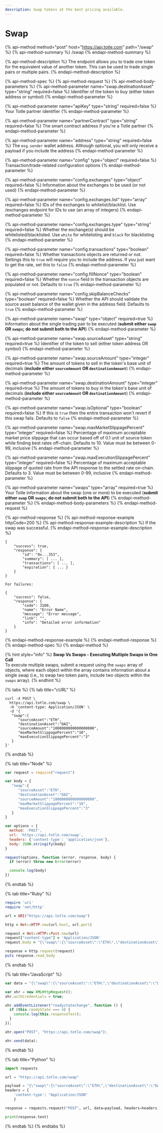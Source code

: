 ```yaml
---
description: Swap tokens at the best pricing available.
---
```


# Swap

{% api-method method="post" host="https://api.totle.com" path="/swap" %}
{% api-method-summary %}
/swap
{% endapi-method-summary %}

{% api-method-description %}
The endpoint allows you to trade one token for the equivalent value of another token. This can be used to trade single pairs or multiple pairs.
{% endapi-method-description %}

{% api-method-spec %}
{% api-method-request %}
{% api-method-body-parameters %}
{% api-method-parameter name="swap.destinationAsset" type="string" required=false %}
Identifier of the token to buy \(either token address or symbol\)
{% endapi-method-parameter %}

{% api-method-parameter name="apiKey" type="string" required=false %}
Your Totle partner identifier
{% endapi-method-parameter %}

{% api-method-parameter name="partnerContract" type="string" required=false %}
The smart contract address if you're a Totle partner
{% endapi-method-parameter %}

{% api-method-parameter name="address" type="string" required=false %}
The `msg.sender` wallet address. Although optional, you will only receive a payload if you include the address
{% endapi-method-parameter %}

{% api-method-parameter name="config" type="object" required=false %}
Transaction/trade-related configuration options
{% endapi-method-parameter %}

{% api-method-parameter name="config.exchanges" type="object" required=false %}
Information about the exchanges to be used \(or not used\)
{% endapi-method-parameter %}

{% api-method-parameter name="config.exchanges.list" type="array" required=false %}
IDs of the exchanges to whitelist/blacklist. Use /exchanges endpoint for IDs to use \(an array of integers\)
{% endapi-method-parameter %}

{% api-method-parameter name="config.exchanges.type" type="string" required=false %}
Whether the exchange\(s\) should be whitelisted/blacklisted. Use `white` for whitelisting and `black` for blacklisting
{% endapi-method-parameter %}

{% api-method-parameter name="config.transactions" type="boolean" required=false %}
Whether transactions objects are returned or not. Settings this to `true` will require you to include the address. If you just want to get the rate, set this to `false`
{% endapi-method-parameter %}

{% api-method-parameter name="config.fillNonce" type="boolean" required=false %}
Whether the `nonce` field in the transaction objects are populated or not. Defaults to `true`
{% endapi-method-parameter %}

{% api-method-parameter name="config.skipBalanceChecks" type="boolean" required=false %}
Whether the API should validate the source asset balance of the wallet given in the address field. Defaults to `true`
{% endapi-method-parameter %}

{% api-method-parameter name="swap" type="object" required=true %}
Information about the single trading pair to be executed \(**submit either `swap` OR `swaps`; do not submit both to the API**\)
{% endapi-method-parameter %}

{% api-method-parameter name="swap.sourceAsset" type="string" required=true %}
Identifier of the token to sell \(either token address OR symbol\)
{% endapi-method-parameter %}

{% api-method-parameter name="swap.sourceAmount" type="integer" required=true %}
The amount of tokens to sell in the token's base unit of decimals \(**include either `sourceAmount` OR `destinationAmount`**\)
{% endapi-method-parameter %}

{% api-method-parameter name="swap.destinationAmount" type="integer" required=true %}
The amount of tokens to buy in the token's base unit of decimals \(**include either `sourceAmount` OR `destinationAmount`**\) 
{% endapi-method-parameter %}

{% api-method-parameter name="swap.isOptional" type="boolean" required=false %}
If this is `true` then the entire transaction won't revert if this swap fails. Defaults to `false`
{% endapi-method-parameter %}

{% api-method-parameter name="swap.maxMarketSlippagePercent" type="integer" required=false %}
Percentage of maximum acceptable market price slippage that can occur based off of 0.1 unit of source token while finding best rates off-chain. Defaults to 10. Value must be between 0-99, inclusive
{% endapi-method-parameter %}

{% api-method-parameter name="swap.maxExecutionSlippagePercent" type="integer" required=false %}
Percentage of maximum acceptable slippage of quoted rate from the API response to the settled rate on-chain. Defaults to 3. Value must be between 0-99, inclusive
{% endapi-method-parameter %}

{% api-method-parameter name="swaps" type="array" required=true %}
Your Totle information about the swap \(one or more\) to be executed \(**submit either `swap` OR `swaps`; do not submit both to the API**\)
{% endapi-method-parameter %}
{% endapi-method-body-parameters %}
{% endapi-method-request %}

{% api-method-response %}
{% api-method-response-example httpCode=200 %}
{% api-method-response-example-description %}
If the swap was successful.
{% endapi-method-response-example-description %}

```
{
    "success": true,
    "response": {
        "id": "0x...353",
        "summary": [ ... ],
        "transactions": [ ... ],
        "expiration": { ... }
    }
}

For failures:

{
    "success": false,
    "response": {
        "code": 3100,
        "name": "Error Name",
        "message": "Error message",
        "link": "",
        "info": "Detailed error information"
    }
}
```
{% endapi-method-response-example %}
{% endapi-method-response %}
{% endapi-method-spec %}
{% endapi-method %}

{% hint style="info" %}
**Swap Vs Swaps - Executing Multiple Swaps in One Call**  
To execute multiple swaps, submit a request using the `swaps` array of objects, where each object within the array contains information about a single swap \(i.e., to swap two token pairs, include two objects within the `swaps` array\).
{% endhint %}

{% tabs %}
{% tab title="cURL" %}
```text
curl -X POST \
  https://api.totle.com/swap \
  -H 'content-type: Application/JSON' \
  -d '{ 
   "swap":{ 
      "sourceAsset":"ETH",
      "destinationAsset":"DAI",
      "sourceAmount":"1000000000000000000",
      "maxMarketSlippagePercent":"10",
      "maxExecutionSlippagePercent":"3"
   }
}'
```
{% endtab %}

{% tab title="Node" %}
```javascript
var request = require("request")

var body = { 
   "swap":{ 
      "sourceAsset":"ETH",
      "destinationAsset":"DAI",
      "sourceAmount":"1000000000000000000",
      "maxMarketSlippagePercent":"10",
      "maxExecutionSlippagePercent":"3"
   }
}

var options = {
  method: 'POST',
  url: 'https://api.totle.com/swap',
  headers: {'content-type': 'application/json'},
  body: JSON.stringify(body)
}

request(options, function (error, response, body) {
  if (error) throw new Error(error)

  console.log(body)
})
```
{% endtab %}

{% tab title="Ruby" %}
```ruby
require 'uri'
require 'net/http'

url = URI("https://api.totle.com/swap")

http = Net::HTTP.new(url.host, url.port)

request = Net::HTTP::Post.new(url)
request["content-type"] = 'Application/JSON'
request.body = "{\"swap\":{\"sourceAsset\":\"ETH\",\"destinationAsset\":\"DAI\",\"sourceAmount\":\"1000000000000000000\",\"maxMarketSlippagePercent\":\"10\",\"maxExecutionSlippagePercent\":\"3\"}}"

response = http.request(request)
puts response.read_body
```
{% endtab %}

{% tab title="JavaScript" %}
```javascript
var data = "{\"swap\":{\"sourceAsset\":\"ETH\",\"destinationAsset\":\"DAI\",\"sourceAmount\":\"1000000000000000000\",\"maxMarketSlippagePercent\":\"10\",\"maxExecutionSlippagePercent\":\"3\"}}";

var xhr = new XMLHttpRequest();
xhr.withCredentials = true;

xhr.addEventListener("readystatechange", function () {
  if (this.readyState === 4) {
    console.log(this.responseText);
  }
});

xhr.open("POST", "https://api.totle.com/swap");

xhr.send(data);
```
{% endtab %}

{% tab title="Python" %}
```python
import requests

url = "https://api.totle.com/swap"

payload = "{\"swap\":{\"sourceAsset\":\"ETH\",\"destinationAsset\":\"DAI\",\"sourceAmount\":\"1000000000000000000\",\"maxMarketSlippagePercent\":\"10\",\"maxExecutionSlippagePercent\":\"3\"}}"
headers = {
    'content-type': "Application/JSON"
    }

response = requests.request("POST", url, data=payload, headers=headers)

print(response.text)
```
{% endtab %}
{% endtabs %}

